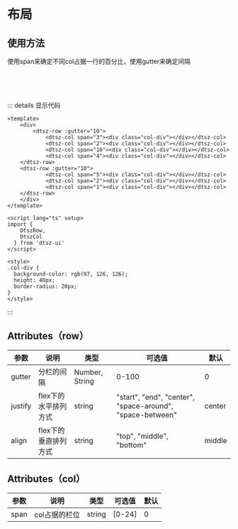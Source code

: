 # 布局

## 使用方法
使用span来确定不同col占据一行的百分比，使用gutter来确定间隔
<br/>

<div>
    <layoutdemo></layoutdemo>
</div>
<br/>
<br/>
<br/>

::: details 显示代码

```vue
<template>
    <div>
        <dtsz-row :gutter="10">
            <dtsz-col span="3"><div class="col-div"></div></dtsz-col>
            <dtsz-col span="2"><div class="col-div"></div></dtsz-col>
            <dtsz-col span="10"><div class="col-div"></div></dtsz-col>
            <dtsz-col span="4"><div class="col-div"></div></dtsz-col>
    </dtsz-row>
    <dtsz-row :gutter="10">
            <dtsz-col span="5"><div class="col-div"></div></dtsz-col>
            <dtsz-col span="2"><div class="col-div"></div></dtsz-col>
            <dtsz-col span="1"><div class="col-div"></div></dtsz-col>
    </dtsz-row>
    </div>
</template>

<script lang="ts" setup>
import { 
    DtszRow,
    DtszCol 
  } from 'dtsz-ui'
</script>

<style>
.col-div {
  background-color: rgb(97, 126, 126); 
  height: 40px; 
  border-radius: 20px;
}
</style>
```

:::

<script setup lang="ts">
import layoutdemo from './demo/layoutdemo.vue'
</script>

## Attributes（row）

| 参数          | 说明         | 类型    | 可选值                                             | 默认  |
| ------------- | ------------ | ------- | --------------------------------------------------| ----- |
| gutter         | 分栏的间隔        | Number, String  | 0-100                |  0   | —     |
| justify   | flex下的水平排列方式         | string  | "start", "end", "center", "space-around", "space-between" | center   |
| align    |  flex下的垂直排列方式         | string  | "top", "middle", "bottom"  | middle   |

## Attributes（col）

| 参数          | 说明         | 类型    | 可选值                                             | 默认  |
| ------------- | ------------ | ------- | --------------------------------------------------| ----- |
| span         | col占据的栏位        | string  | [0-24]                |  0   | —     |
